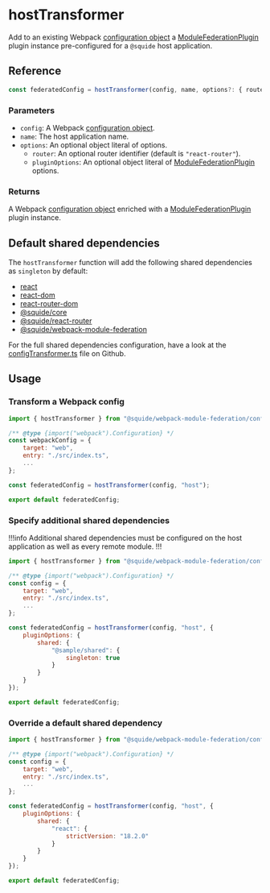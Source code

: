 # hostTransformer

Add to an existing Webpack [configuration object](https://webpack.js.org/concepts/configuration/) a [ModuleFederationPlugin](https://webpack.js.org/plugins/module-federation-plugin/) plugin instance pre-configured for a `@squide` host application.

## Reference

```ts
const federatedConfig = hostTransformer(config, name, options?: { router?, pluginOptions? })
```

### Parameters

- `config`: A Webpack [configuration object](https://webpack.js.org/concepts/configuration/).
- `name`: The host application name.
- `options`: An optional object literal of options.
    - `router`: An optional router identifier (default is `"react-router"`).
    - `pluginOptions`: An optional object literal of [ModuleFederationPlugin](https://webpack.js.org/plugins/module-federation-plugin/) options.

### Returns

A Webpack [configuration object](https://webpack.js.org/concepts/configuration/) enriched with a [ModuleFederationPlugin](https://webpack.js.org/plugins/module-federation-plugin/) plugin instance.

## Default shared dependencies

The `hostTransformer` function will add the following shared dependencies as `singleton` by default:
- [react](https://www.npmjs.com/package/react)
- [react-dom](https://www.npmjs.com/package/react-dom)
- [react-router-dom](https://www.npmjs.com/package/react-router-dom)
- [@squide/core](https://www.npmjs.com/package/@squide/core)
- [@squide/react-router](https://www.npmjs.com/package/@squide/react-router)
- [@squide/webpack-module-federation](https://www.npmjs.com/package/@squide/webpack-module-federation)

For the full shared dependencies configuration, have a look at the [configTransformer.ts](https://github.com/workleap/wl-squide/blob/main/packages/webpack-module-federation/src/configTransformer.ts) file on Github.

## Usage

### Transform a Webpack config

```js !#10 host/webpack.config.js
import { hostTransformer } from "@squide/webpack-module-federation/configTransformer.js";

/** @type {import("webpack").Configuration} */
const webpackConfig = {
    target: "web",
    entry: "./src/index.ts",
    ...
};

const federatedConfig = hostTransformer(config, "host");

export default federatedConfig;
```

### Specify additional shared dependencies

!!!info
Additional shared dependencies must be configured on the host application as well as every remote module.
!!!

```js !#11-17 host/webpack.config.js
import { hostTransformer } from "@squide/webpack-module-federation/configTransformer.js";

/** @type {import("webpack").Configuration} */
const config = {
    target: "web",
    entry: "./src/index.ts",
    ...
};

const federatedConfig = hostTransformer(config, "host", {
    pluginOptions: {
        shared: {
            "@sample/shared": {
                singleton: true
            }
        }
    }
});

export default federatedConfig;
```

### Override a default shared dependency

```js !#13-15 host/webpack.config.js
import { hostTransformer } from "@squide/webpack-module-federation/configTransformer.js";

/** @type {import("webpack").Configuration} */
const config = {
    target: "web",
    entry: "./src/index.ts",
    ...
};

const federatedConfig = hostTransformer(config, "host", {
    pluginOptions: {
        shared: {
            "react": {
                strictVersion: "18.2.0"
            }
        }
    }
});

export default federatedConfig;
```
